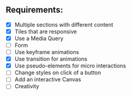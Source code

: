 ## Requirements:

- [x] Multiple sections with different content
- [x] Tiles that are responsive
- [x] Use a Media Query
- [ ] Form
- [ ] Use keyframe animations
- [x] Use transition for animations
- [x] Use pseudo-elements for micro interactions
- [ ] Change styles on click of a button
- [ ] Add an interactive Canvas
- [ ] Creativity
